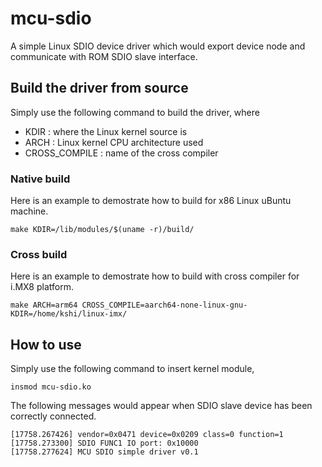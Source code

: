 # mcu-sdio

A simple Linux SDIO device driver which would export device node and communicate with ROM SDIO slave interface.

## Build the driver from source

Simply use the following command to build the driver, where
* KDIR : where the Linux kernel source is
* ARCH : Linux kernel CPU architecture used
* CROSS_COMPILE : name of the cross compiler

### Native build

Here is an example to demostrate how to build for x86 Linux uBuntu machine.

```
make KDIR=/lib/modules/$(uname -r)/build/
```

### Cross build

Here is an example to demostrate how to build with cross compiler for i.MX8 platform.

```
make ARCH=arm64 CROSS_COMPILE=aarch64-none-linux-gnu- KDIR=/home/kshi/linux-imx/
```

## How to use

Simply use the following command to insert kernel module,

```
insmod mcu-sdio.ko
```

The following messages would appear when SDIO slave device has been correctly connected.

```
[17758.267426] vendor=0x0471 device=0x0209 class=0 function=1
[17758.273300] SDIO FUNC1 IO port: 0x10000
[17758.277624] MCU SDIO simple driver v0.1
```
